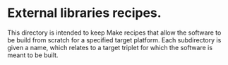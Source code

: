 # External libraries recipes.

This directory is intended to keep Make recipes that allow the software to be
build from scratch for a specified target platform. Each subdirectory is given
a name, which relates to a target triplet for which the software is meant to be
built.

